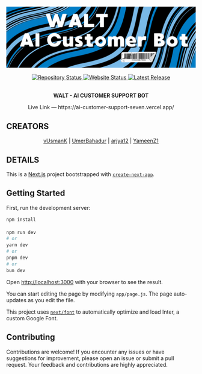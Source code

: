 <p align="center"><img src="public/Banner - Walt.png"></p>

<div align="center">
  <a href="https://github.com/UmerBahadur/AICustomerSupport">
    <img src="https://img.shields.io/badge/Repository%20Status-Maintained-dark%20green.svg" alt="Repository Status">
  </a>
    <a href="https://github.com/UmerBahadur/AICustomerSupport">
    <img src="https://img.shields.io/badge/Website%20Status-Online-dark%20green" alt="Website Status">
  </a>
  <a href="https://github.com/vUsmanK/my-portfolio">
    <img src="https://img.shields.io/badge/Latest%20Release-04%20August%202024-yellow.svg" alt="Latest Release">
  </a>
</div>
<br>

<p align="center">
  <strong>WALT - AI CUSTOMER SUPPORT BOT</strong>
</p>

<p align="center">
Live Link — https://ai-customer-support-seven.vercel.app/
</p> 

## CREATORS

<p align="center">
  <a target="_blank" href="https://github.com/vUsmanK">vUsmanK</a> |
  <a target="_blank" href="https://github.com/UmerBahadur">UmerBahadur</a> |
  <a target="_blank" href="https://github.com/arjya12">arjya12</a> |
  <a target="_blank" href="https://github.com/YameenZ1">YameenZ1</a>
</p>

## DETAILS

This is a [Next.js](https://nextjs.org/) project bootstrapped with [`create-next-app`](https://github.com/vercel/next.js/tree/canary/packages/create-next-app).

## Getting Started

First, run the development server:

```bash
npm install

npm run dev
# or
yarn dev
# or
pnpm dev
# or
bun dev
```

Open [http://localhost:3000](http://localhost:3000) with your browser to see the result.

You can start editing the page by modifying `app/page.js`. The page auto-updates as you edit the file.

This project uses [`next/font`](https://nextjs.org/docs/basic-features/font-optimization) to automatically optimize and load Inter, a custom Google Font.

## Contributing
Contributions are welcome! If you encounter any issues or have suggestions for improvement, please open an issue or submit a pull request. Your feedback and contributions are highly appreciated.
